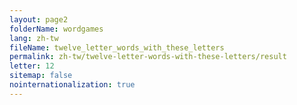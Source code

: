 ```yaml
---
layout: page2
folderName: wordgames
lang: zh-tw
fileName: twelve_letter_words_with_these_letters
permalink: zh-tw/twelve-letter-words-with-these-letters/result
letter: 12
sitemap: false
nointernationalization: true   
---
```

